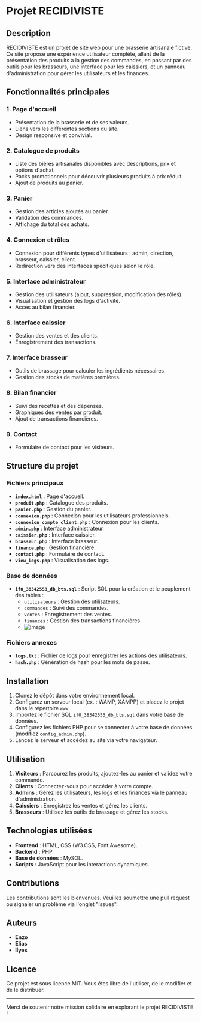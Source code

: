 # Projet RECIDIVISTE

## Description
RECIDIVISTE est un projet de site web pour une brasserie artisanale fictive. Ce site propose une expérience utilisateur complète, allant de la présentation des produits à la gestion des commandes, en passant par des outils pour les brasseurs, une interface pour les caissiers, et un panneau d'administration pour gérer les utilisateurs et les finances.

## Fonctionnalités principales
### 1. **Page d'accueil**
- Présentation de la brasserie et de ses valeurs.
- Liens vers les différentes sections du site.
- Design responsive et convivial.

### 2. **Catalogue de produits**
- Liste des bières artisanales disponibles avec descriptions, prix et options d'achat.
- Packs promotionnels pour découvrir plusieurs produits à prix réduit.
- Ajout de produits au panier.

### 3. **Panier**
- Gestion des articles ajoutés au panier.
- Validation des commandes.
- Affichage du total des achats.

### 4. **Connexion et rôles**
- Connexion pour différents types d'utilisateurs : admin, direction, brasseur, caissier, client.
- Redirection vers des interfaces spécifiques selon le rôle.

### 5. **Interface administrateur**
- Gestion des utilisateurs (ajout, suppression, modification des rôles).
- Visualisation et gestion des logs d'activité.
- Accès au bilan financier.

### 6. **Interface caissier**
- Gestion des ventes et des clients.
- Enregistrement des transactions.

### 7. **Interface brasseur**
- Outils de brassage pour calculer les ingrédients nécessaires.
- Gestion des stocks de matières premières.

### 8. **Bilan financier**
- Suivi des recettes et des dépenses.
- Graphiques des ventes par produit.
- Ajout de transactions financières.

### 9. **Contact**
- Formulaire de contact pour les visiteurs.

## Structure du projet
### Fichiers principaux
- **`index.html`** : Page d'accueil.
- **`produit.php`** : Catalogue des produits.
- **`panier.php`** : Gestion du panier.
- **`connexion.php`** : Connexion pour les utilisateurs professionnels.
- **`connexion_compte_client.php`** : Connexion pour les clients.
- **`admin.php`** : Interface administrateur.
- **`caissier.php`** : Interface caissier.
- **`brasseur.php`** : Interface brasseur.
- **`finance.php`** : Gestion financière.
- **`contact.php`** : Formulaire de contact.
- **`view_logs.php`** : Visualisation des logs.

### Base de données
- **`if0_38342553_db_bts.sql`** : Script SQL pour la création et le peuplement des tables :
  - `utilisateurs` : Gestion des utilisateurs.
  - `commandes` : Suivi des commandes.
  - `ventes` : Enregistrement des ventes.
  - `finances` : Gestion des transactions financières.
  - ![image](https://github.com/user-attachments/assets/c6e3b7f2-3d38-49c8-ba2c-c73dfc7733b9)

### Fichiers annexes
- **`logs.tkt`** : Fichier de logs pour enregistrer les actions des utilisateurs.
- **`hash.php`** : Génération de hash pour les mots de passe.

## Installation
1. Clonez le dépôt dans votre environnement local.
2. Configurez un serveur local (ex. : WAMP, XAMPP) et placez le projet dans le répertoire `www`.
3. Importez le fichier SQL `if0_38342553_db_bts.sql` dans votre base de données.
4. Configurez les fichiers PHP pour se connecter à votre base de données (modifiez `config_admin.php`).
5. Lancez le serveur et accédez au site via votre navigateur.

## Utilisation
1. **Visiteurs** : Parcourez les produits, ajoutez-les au panier et validez votre commande.
2. **Clients** : Connectez-vous pour accéder à votre compte.
3. **Admins** : Gérez les utilisateurs, les logs et les finances via le panneau d'administration.
4. **Caissiers** : Enregistrez les ventes et gérez les clients.
5. **Brasseurs** : Utilisez les outils de brassage et gérez les stocks.

## Technologies utilisées
- **Frontend** : HTML, CSS (W3.CSS, Font Awesome).
- **Backend** : PHP.
- **Base de données** : MySQL.
- **Scripts** : JavaScript pour les interactions dynamiques.

## Contributions
Les contributions sont les bienvenues. Veuillez soumettre une pull request ou signaler un problème via l'onglet "Issues".

## Auteurs
- **Enzo**
- **Elias**
- **Ilyes**

## Licence
Ce projet est sous licence MIT. Vous êtes libre de l'utiliser, de le modifier et de le distribuer.

---
Merci de soutenir notre mission solidaire en explorant le projet RECIDIVISTE !

